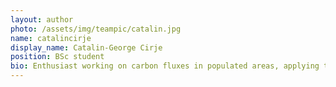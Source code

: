```yaml
---
layout: author
photo: /assets/img/teampic/catalin.jpg 
name: catalincirje
display_name: Catalin-George Cirje
position: BSc student
bio: Enthusiast working on carbon fluxes in populated areas, applying the "citizen science" approach.
---
```

